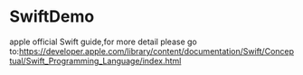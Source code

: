 # SwiftDemo
apple official Swift guide,for more detail please go to:https://developer.apple.com/library/content/documentation/Swift/Conceptual/Swift_Programming_Language/index.html
